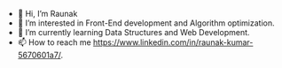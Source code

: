 - 👋 Hi, I’m Raunak
- 👀 I’m interested in Front-End development and Algorithm optimization.
- 🌱 I’m currently learning Data Structures and Web Development.
- 📫 How to reach me https://www.linkedin.com/in/raunak-kumar-5670601a7/.

<!---
Raunak3108/Raunak3108 is a ✨ special ✨ repository because its `README.md` (this file) appears on your GitHub profile.
You can click the Preview link to take a look at your changes.
--->
